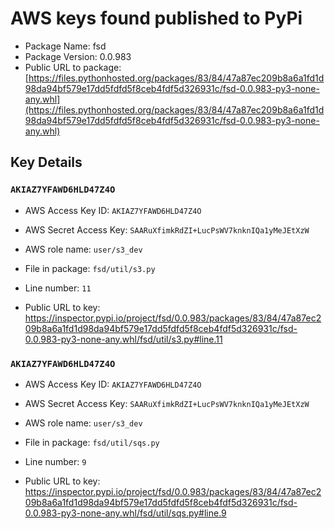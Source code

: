 # AWS keys found published to PyPi

* Package Name: fsd
* Package Version: 0.0.983
* Public URL to package: [https://files.pythonhosted.org/packages/83/84/47a87ec209b8a6a1fd1d98da94bf579e17dd5fdfd5f8ceb4fdf5d326931c/fsd-0.0.983-py3-none-any.whl](https://files.pythonhosted.org/packages/83/84/47a87ec209b8a6a1fd1d98da94bf579e17dd5fdfd5f8ceb4fdf5d326931c/fsd-0.0.983-py3-none-any.whl)

## Key Details

### `AKIAZ7YFAWD6HLD47Z4O`

* AWS Access Key ID: `AKIAZ7YFAWD6HLD47Z4O`
* AWS Secret Access Key: `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` 
* AWS role name: `user/s3_dev`
* File in package: `fsd/util/s3.py`
* Line number: `11`

* Public URL to key: https://inspector.pypi.io/project/fsd/0.0.983/packages/83/84/47a87ec209b8a6a1fd1d98da94bf579e17dd5fdfd5f8ceb4fdf5d326931c/fsd-0.0.983-py3-none-any.whl/fsd/util/s3.py#line.11



### `AKIAZ7YFAWD6HLD47Z4O`

* AWS Access Key ID: `AKIAZ7YFAWD6HLD47Z4O`
* AWS Secret Access Key: `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` 
* AWS role name: `user/s3_dev`
* File in package: `fsd/util/sqs.py`
* Line number: `9`

* Public URL to key: https://inspector.pypi.io/project/fsd/0.0.983/packages/83/84/47a87ec209b8a6a1fd1d98da94bf579e17dd5fdfd5f8ceb4fdf5d326931c/fsd-0.0.983-py3-none-any.whl/fsd/util/sqs.py#line.9


